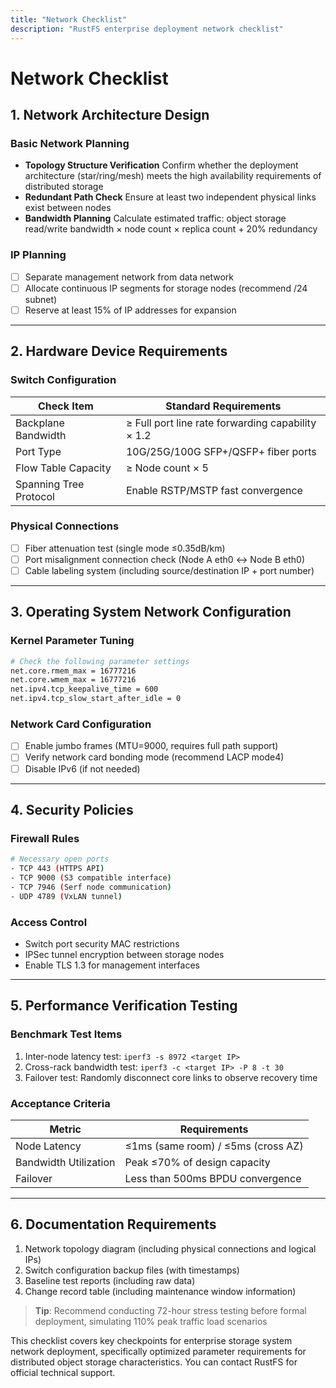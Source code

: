 ```yaml
---
title: "Network Checklist"
description: "RustFS enterprise deployment network checklist"
---
```


# Network Checklist

## 1. Network Architecture Design

### Basic Network Planning

- **Topology Structure Verification**
 Confirm whether the deployment architecture (star/ring/mesh) meets the high availability requirements of distributed storage
- **Redundant Path Check**
 Ensure at least two independent physical links exist between nodes
- **Bandwidth Planning**
 Calculate estimated traffic: object storage read/write bandwidth × node count × replica count + 20% redundancy

### IP Planning

- [ ] Separate management network from data network
- [ ] Allocate continuous IP segments for storage nodes (recommend /24 subnet)
- [ ] Reserve at least 15% of IP addresses for expansion

---

## 2. Hardware Device Requirements

### Switch Configuration

| Check Item | Standard Requirements |
|--------|---------|
| Backplane Bandwidth | ≥ Full port line rate forwarding capability × 1.2 |
| Port Type | 10G/25G/100G SFP+/QSFP+ fiber ports |
| Flow Table Capacity | ≥ Node count × 5 |
| Spanning Tree Protocol | Enable RSTP/MSTP fast convergence |

### Physical Connections

- [ ] Fiber attenuation test (single mode ≤0.35dB/km)
- [ ] Port misalignment connection check (Node A eth0 ↔ Node B eth0)
- [ ] Cable labeling system (including source/destination IP + port number)

---

## 3. Operating System Network Configuration

### Kernel Parameter Tuning

```bash
# Check the following parameter settings
net.core.rmem_max = 16777216
net.core.wmem_max = 16777216
net.ipv4.tcp_keepalive_time = 600
net.ipv4.tcp_slow_start_after_idle = 0
```

### Network Card Configuration

- [ ] Enable jumbo frames (MTU=9000, requires full path support)
- [ ] Verify network card bonding mode (recommend LACP mode4)
- [ ] Disable IPv6 (if not needed)

---

## 4. Security Policies

### Firewall Rules

```bash
# Necessary open ports
- TCP 443 (HTTPS API)
- TCP 9000 (S3 compatible interface)
- TCP 7946 (Serf node communication)
- UDP 4789 (VxLAN tunnel)
```

### Access Control

- Switch port security MAC restrictions
- IPSec tunnel encryption between storage nodes
- Enable TLS 1.3 for management interfaces

---

## 5. Performance Verification Testing

### Benchmark Test Items

1. Inter-node latency test: `iperf3 -s 8972 <target IP>`
2. Cross-rack bandwidth test: `iperf3 -c <target IP> -P 8 -t 30`
3. Failover test: Randomly disconnect core links to observe recovery time

### Acceptance Criteria

| Metric | Requirements |
|------|------|
| Node Latency | ≤1ms (same room) / ≤5ms (cross AZ) |
| Bandwidth Utilization | Peak ≤70% of design capacity |
| Failover | Less than 500ms BPDU convergence |

---

## 6. Documentation Requirements

1. Network topology diagram (including physical connections and logical IPs)
2. Switch configuration backup files (with timestamps)
3. Baseline test reports (including raw data)
4. Change record table (including maintenance window information)

> **Tip**: Recommend conducting 72-hour stress testing before formal deployment, simulating 110% peak traffic load scenarios

This checklist covers key checkpoints for enterprise storage system network deployment, specifically optimized parameter requirements for distributed object storage characteristics. You can contact RustFS for official technical support.
